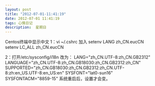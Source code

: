 ```yaml
---
layout: post
title: "2012-07-01-11:41:19"
date: 2012-07-01 11:41:19
tags: 心情日记
description:  星期日
---
```

Centos终端中显示中文 
	1：vi ~/.cshrc
加入
setenv LANG zh_CN.eucCN
setenv LC_ALL zh_CN.eucCN
 
2：打开/etc/sysconfig/i18n
改为：
LANG="zh_CN.UTF-8:zh_CN.GB2312"
LANGUAGE="zh_CN.UTF-8:zh_CN.GB18030:zh_CN.GB2312:zh_CN"
SUPPORTED="zh_CN.GB18030:zh_CN.GB2312:zh_CN.UTF-8:zh:en_US.UTF-8:en_US:en"
SYSFONT="lat0-sun16"
SYSFONTACM="8859-15"
系统重启后，设置才会变。
